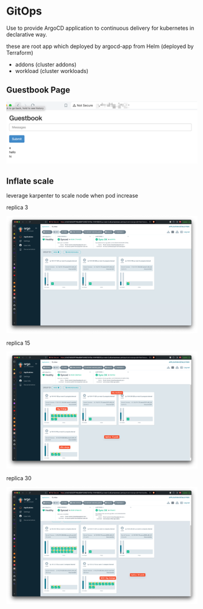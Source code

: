 # GitOps

Use to provide ArgoCD application to continuous delivery for kubernetes in declarative way.

these are root app which deployed by argocd-app from Helm (deployed by Terraform)

- addons (cluster addons)
- workload (cluster workloads)

## Guestbook Page

![guestbook page](../images/guestbook_page.png)

## Inflate scale

leverage karpenter to scale node when pod increase

replica 3

![inflate replica 3](../images/inflate_replica_3.png)

replica 15

![inflate replica 15](../images/inflate_replica_15.png)

replica 30

![inflate replica 30](../images/inflate_replica_30.png)
